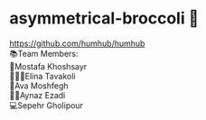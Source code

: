 # asymmetrical-broccoli 🥦
https://github.com/humhub/humhub
<br/>
📚Team Members:<br/>
        🧠Mostafa Khoshsayr<br/>
        🏃🏻‍♀️Elina Tavakoli<br/>
        👻Ava Moshfegh<br/>
        💪🏼Aynaz Ezadi<br/>
        💻Sepehr Gholipour<br/>

